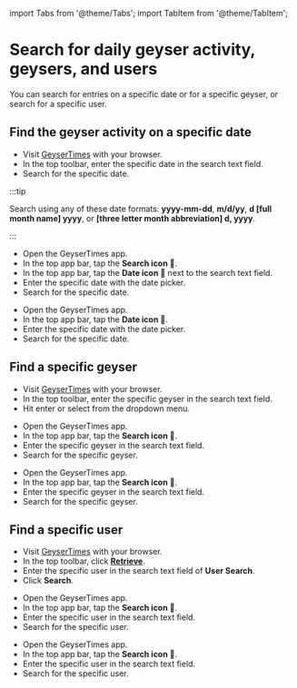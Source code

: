 import Tabs from '@theme/Tabs';
import TabItem from '@theme/TabItem';

# Search for daily geyser activity, geysers, and users

You can search for entries on a specific date or for a specific geyser, or search for a specific user.

## Find the geyser activity on a specific date
<Tabs groupId="os">
<TabItem value="web" label="Website">

* Visit [GeyserTimes](https://geysertimes.org) with your browser.
* In the top toolbar, enter the specific date in the search text field.
* Search for the specific date.

:::tip

Search using any of these date formats: **yyyy-mm-dd**, **m/d/yy**, **d [full month name] yyyy**, or **[three letter month abbreviation] d, yyyy**.

:::

</TabItem>
<TabItem value="android" label="Android">

* Open the GeyserTimes app.
* In the top app bar, tap the **Search icon 🔎**.
* In the top app bar, tap the **Date icon 📅** next to the search text field.
* Enter the specific date with the date picker. 
* Search for the specific date. 

</TabItem>
<TabItem value="iOS" label="iOS">

* Open the GeyserTimes app.
* In the top app bar, tap the **Date icon 📅**.
* Enter the specific date with the date picker.
* Search for the specific date. 

</TabItem>
</Tabs>

## Find a specific geyser

<Tabs groupId="os">
<TabItem value="web" label="Website">

* Visit [GeyserTimes](https://geysertimes.org) with your browser.
* In the top toolbar, enter the specific geyser in the search text field.
* Hit enter or select from the dropdown menu.

</TabItem>
<TabItem value="android" label="Android">

* Open the GeyserTimes app.
* In the top app bar, tap the **Search icon 🔎**.
* Enter the specific geyser in the search text field.
* Search for the specific geyser. 

</TabItem>
<TabItem value="iOS" label="iOS">

* Open the GeyserTimes app.
* In the top app bar, tap the **Search icon 🔎**.
* Enter the specific geyser in the search text field.
* Search for the specific geyser. 

</TabItem>
</Tabs>

## Find a specific user

<Tabs groupId="os">
<TabItem value="web" label="Website">

* Visit [GeyserTimes](https://geysertimes.org) with your browser.
* In the top toolbar, click **[Retrieve](https://geysertimes.org/retrieve.php)**.
* Enter the specific user in the search text field of **User Search**.
* Click **Search**.

</TabItem>
<TabItem value="android" label="Android">

* Open the GeyserTimes app.
* In the top app bar, tap the **Search icon 🔎**.
* Enter the specific user in the search text field.
* Search for the specific user. 

</TabItem>
<TabItem value="iOS" label="iOS">

* Open the GeyserTimes app.
* In the top app bar, tap the **Search icon 🔎**.
* Enter the specific user in the search text field.
* Search for the specific user. 

</TabItem>
</Tabs>